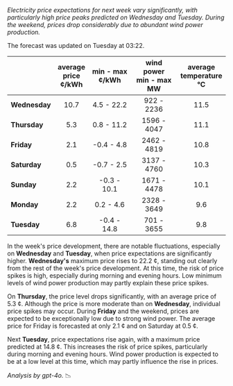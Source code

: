 *Electricity price expectations for next week vary significantly, with particularly high price peaks predicted on Wednesday and Tuesday. During the weekend, prices drop considerably due to abundant wind power production.*

The forecast was updated on Tuesday at 03:22.

|               | average<br>price<br>¢/kWh | min - max<br>¢/kWh | wind power<br>min - max<br>MW | average<br>temperature<br>°C |
|:-------------|:----------------:|:----------------:|:-------------:|:-------------:|
| **Wednesday**  | 10.7            | 4.5 - 22.2       | 922 - 2236    | 11.5          |
| **Thursday**      | 5.3             | 0.8 - 11.2       | 1596 - 4047   | 11.1          |
| **Friday**    | 2.1             | -0.4 - 4.8       | 2462 - 4819   | 10.8          |
| **Saturday**     | 0.5             | -0.7 - 2.5       | 3137 - 4760   | 10.3          |
| **Sunday**    | 2.2             | -0.3 - 10.1      | 1671 - 4478   | 10.1          |
| **Monday**    | 2.2             | 0.2 - 4.6        | 2328 - 3649   | 9.6           |
| **Tuesday**      | 6.8             | -0.4 - 14.8      | 701 - 3655    | 9.8           |

In the week's price development, there are notable fluctuations, especially on **Wednesday** and **Tuesday**, when price expectations are significantly higher. **Wednesday's** maximum price rises to 22.2 ¢, standing out clearly from the rest of the week's price development. At this time, the risk of price spikes is high, especially during morning and evening hours. Low minimum levels of wind power production may partly explain these price spikes.

On **Thursday**, the price level drops significantly, with an average price of 5.3 ¢. Although the price is more moderate than on **Wednesday**, individual price spikes may occur. During **Friday** and the weekend, prices are expected to be exceptionally low due to strong wind power. The average price for Friday is forecasted at only 2.1 ¢ and on Saturday at 0.5 ¢.

Next **Tuesday**, price expectations rise again, with a maximum price predicted at 14.8 ¢. This increases the risk of price spikes, particularly during morning and evening hours. Wind power production is expected to be at a low level at this time, which may partly influence the rise in prices.

*Analysis by gpt-4o.* 📉
